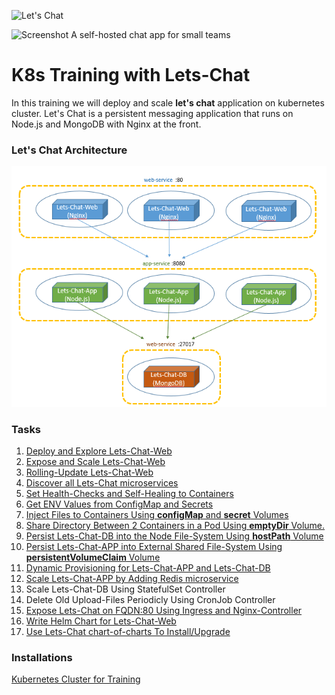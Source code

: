 ![Let's Chat](http://i.imgur.com/0a3l5VF.png)

![Screenshot](http://i.imgur.com/C4uMD67.png)
A self-hosted chat app for small teams
# K8s Training with Lets-Chat
In this training we will deploy and scale **let's chat** application on kubernetes cluster. Let's Chat is a persistent messaging application that runs on Node.js and MongoDB with Nginx at the front.

### Let's Chat Architecture
![Lets-Chat Architecture](images/lets-chat-arch.png)

### Tasks
1.  [Deploy and Explore Lets-Chat-Web](day-1/task-1/README.md)
2.  [Expose and Scale Lets-Chat-Web](day-1/task-2/README.md)
3.  [Rolling-Update Lets-Chat-Web](day-1/task-3/README.md)
4.  [Discover all Lets-Chat microservices](day-1/task-4/README.md)
5.  [Set Health-Checks and Self-Healing to Containers](day-2/task-5/README.md)
6.  [Get ENV Values from ConfigMap and Secrets](day-2/task-6/README.md)
7.  [Inject Files to Containers Using **configMap** and **secret** Volumes](day-2/task-7/README.md)
8.  [Share Directory Between 2 Containers in a Pod Using **emptyDir** Volume.](day-3/task-8/README.md)
9.  [Persist Lets-Chat-DB into the Node File-System Using **hostPath** Volume](day-3/task-9/README.md)
10. [Persist Lets-Chat-APP into External Shared File-System Using **persistentVolumeClaim** Volume](day-3/task-10/README.md)
11. [Dynamic Provisioning for Lets-Chat-APP and Lets-Chat-DB](day-3/task-11/README.md)
12. [Scale Lets-Chat-APP by Adding Redis microservice](day-4/task-13/README.md)
13. Scale Lets-Chat-DB Using StatefulSet Controller
14. Delete Old Upload-Files Periodicly Using CronJob Controller
15. [Expose Lets-Chat on FQDN:80 Using Ingress and Nginx-Controller](day-5/task-15/README.md)
16. [Write Helm Chart for Lets-Chat-Web](day-5/task-16/README.md)
17. [Use Lets-Chat chart-of-charts To Install/Upgrade](day-5/task-17/README.md)


### Installations
[Kubernetes Cluster for Training](installations/README.md)
